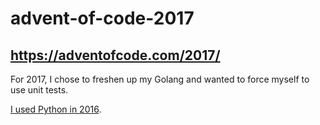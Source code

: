 # advent-of-code-2017
https://adventofcode.com/2017/
---

For 2017, I chose to freshen up my Golang and wanted to force myself to use
unit tests.

[I used Python in 2016](https://github.com/jamesread/advent-of-code-2016).
